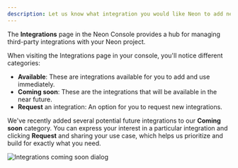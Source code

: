 ```yaml
---
description: Let us know what integration you would like Neon to add next
---
```


The **Integrations** page in the Neon Console provides a hub for managing third-party integrations with your Neon project.

When visiting the Integrations page in your console, you'll notice different categories:

- **Available**: These are integrations available for you to add and use immediately.
- **Coming soon**: These are the integrations that will be available in the near future.
- **Request** an integration: An option for you to request new integrations.

We've recently added several potential future integrations to our **Coming soon** category. You can express your interest in a particular integration and clicking **Request** and sharing your use case, which helps us prioritize and build for exactly what you need.

![Integrations coming soon dialog](/docs/relnotes/integrations_request.png)
